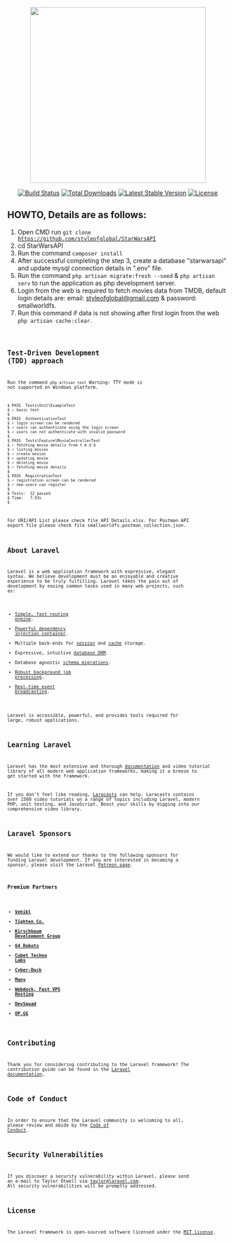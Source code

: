 <p align="center"><a href="#" target="_blank"><img src="https://raw.githubusercontent.com/laravel/art/master/logo-lockup/5%20SVG/2%20CMYK/1%20Full%20Color/laravel-logolockup-cmyk-red.svg" width="400"></a></p>

<p align="center">
<a href="https://travis-ci.org/laravel/framework"><img src="https://travis-ci.org/laravel/framework.svg" alt="Build Status"></a>
<a href="https://packagist.org/packages/laravel/framework"><img src="https://poser.pugx.org/laravel/framework/d/total.svg" alt="Total Downloads"></a>
<a href="https://packagist.org/packages/laravel/framework"><img src="https://poser.pugx.org/laravel/framework/v/stable.svg" alt="Latest Stable Version"></a>
<a href="https://packagist.org/packages/laravel/framework"><img src="https://poser.pugx.org/laravel/framework/license.svg" alt="License"></a>
</p>

## HOWTO, Details are as follows:

1. Open CMD run <code>git clone https://github.com/styleofglobal/StarWarsAPI</code>
2. cd StarWarsAPI
3. Run the command <code>composer install</code>
4. After successful completing the step 3, create a database "starwarsapi" and update mysql connection details in ".env" file.
5. Run the command <code>php artisan migrate:fresh --seed</code> & <code>php artisan serv</code> to run the application as php development server.
6. Login from the web is required to fetch movies data from TMDB, default login details are: email: styleofglobal@gmail.com & password: smallworldfs.
7. Run this command if data is not showing after first login from the web <code>php artisan cache:clear<code>. 

## Test-Driven Development (TDD) approach
Run the command <code>php artisan test</code>
Warning: TTY mode is not supported on Windows platform.

    $ PASS  Tests\Unit\ExampleTest
    $ ✓ basic test
    $ 
    $ PASS  AuthenticationTest
    $ ✓ login screen can be rendered
    $ ✓ users can authenticate using the login screen
    $ ✓ users can not authenticate with invalid password
    $ 
    $ PASS  Tests\Feature\MovieControllerTest
    $ ✓ fetching movie details from t m d b
    $ ✓ listing movies
    $ ✓ create movies
    $ ✓ updating movie
    $ ✓ deleting movie
    $ ✓ fetching movie details
    $ 
    $ PASS  RegistrationTest
    $ ✓ registration screen can be rendered
    $ ✓ new users can register
    $ 
    $ Tests:  12 passed
    $ Time:   7.93s
    $ 

For URI/API List please check file API Details.xlsx.
For Postman API export file please check file smallworldfs.postman_collection.json.
## About Laravel

Laravel is a web application framework with expressive, elegant syntax. We believe development must be an enjoyable and creative experience to be truly fulfilling. Laravel takes the pain out of development by easing common tasks used in many web projects, such as:

- [Simple, fast routing engine](https://laravel.com/docs/routing).
- [Powerful dependency injection container](https://laravel.com/docs/container).
- Multiple back-ends for [session](https://laravel.com/docs/session) and [cache](https://laravel.com/docs/cache) storage.
- Expressive, intuitive [database ORM](https://laravel.com/docs/eloquent).
- Database agnostic [schema migrations](https://laravel.com/docs/migrations).
- [Robust background job processing](https://laravel.com/docs/queues).
- [Real-time event broadcasting](https://laravel.com/docs/broadcasting).

Laravel is accessible, powerful, and provides tools required for large, robust applications.

## Learning Laravel

Laravel has the most extensive and thorough [documentation](https://laravel.com/docs) and video tutorial library of all modern web application frameworks, making it a breeze to get started with the framework.

If you don't feel like reading, [Laracasts](https://laracasts.com) can help. Laracasts contains over 1500 video tutorials on a range of topics including Laravel, modern PHP, unit testing, and JavaScript. Boost your skills by digging into our comprehensive video library.

## Laravel Sponsors

We would like to extend our thanks to the following sponsors for funding Laravel development. If you are interested in becoming a sponsor, please visit the Laravel [Patreon page](https://patreon.com/taylorotwell).

### Premium Partners

- **[Vehikl](https://vehikl.com/)**
- **[Tighten Co.](https://tighten.co)**
- **[Kirschbaum Development Group](https://kirschbaumdevelopment.com)**
- **[64 Robots](https://64robots.com)**
- **[Cubet Techno Labs](https://cubettech.com)**
- **[Cyber-Duck](https://cyber-duck.co.uk)**
- **[Many](https://www.many.co.uk)**
- **[Webdock, Fast VPS Hosting](https://www.webdock.io/en)**
- **[DevSquad](https://devsquad.com)**
- **[OP.GG](https://op.gg)**

## Contributing

Thank you for considering contributing to the Laravel framework! The contribution guide can be found in the [Laravel documentation](https://laravel.com/docs/contributions).

## Code of Conduct

In order to ensure that the Laravel community is welcoming to all, please review and abide by the [Code of Conduct](https://laravel.com/docs/contributions#code-of-conduct).

## Security Vulnerabilities

If you discover a security vulnerability within Laravel, please send an e-mail to Taylor Otwell via [taylor@laravel.com](mailto:taylor@laravel.com). All security vulnerabilities will be promptly addressed.

## License

The Laravel framework is open-sourced software licensed under the [MIT license](https://opensource.org/licenses/MIT).
